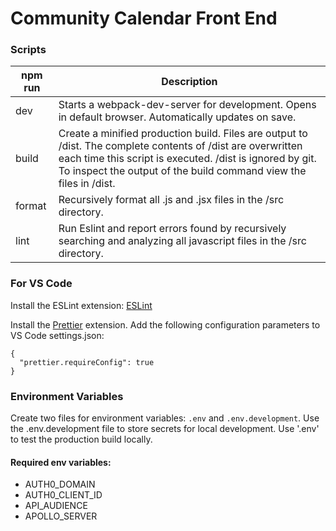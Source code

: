 # Community Calendar Front End

### Scripts

| npm run | Description                                                                                                                                                                                                                                   |
| ------- | --------------------------------------------------------------------------------------------------------------------------------------------------------------------------------------------------------------------------------------------- |
| dev     | Starts a webpack-dev-server for development. Opens in default browser. Automatically updates on save.                                                                                                                                         |
| build   | Create a minified production build. Files are output to /dist. The complete contents of /dist are overwritten each time this script is executed. /dist is ignored by git. To inspect the output of the build command view the files in /dist. |  |
| format  | Recursively format all .js and .jsx files in the /src directory.                                                                                                                                                                              |
| lint    | Run Eslint and report errors found by recursively searching and analyzing all javascript files in the /src directory.                                                                                                                         |

### For VS Code

Install the ESLint extension: [ESLint](https://marketplace.visualstudio.com/items?itemName=dbaeumer.vscode-eslint)

Install the [Prettier](https://marketplace.visualstudio.com/items?itemName=esbenp.prettier-vscode) extension. Add the following configuration parameters to VS Code settings.json:

```
{
  "prettier.requireConfig": true
}
```

### Environment Variables

Create two files for environment variables: `.env` and `.env.development`.
Use the .env.development file to store secrets for local development.
Use '.env' to test the production build locally.

#### Required env variables:

- AUTH0_DOMAIN
- AUTH0_CLIENT_ID
- API_AUDIENCE
- APOLLO_SERVER
